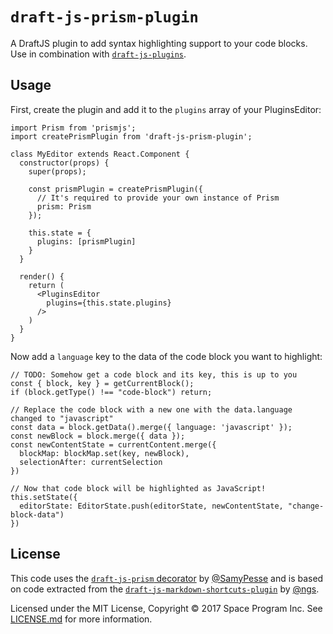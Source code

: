 # `draft-js-prism-plugin`

A DraftJS plugin to add syntax highlighting support to your code blocks. Use in combination with [`draft-js-plugins`](https://github.com/draft-js-plugins/draft-js-plugins).

## Usage

First, create the plugin and add it to the `plugins` array of your PluginsEditor:

```JS
import Prism from 'prismjs';
import createPrismPlugin from 'draft-js-prism-plugin';

class MyEditor extends React.Component {
  constructor(props) {
    super(props);

    const prismPlugin = createPrismPlugin({
      // It's required to provide your own instance of Prism
      prism: Prism
    });

    this.state = {
      plugins: [prismPlugin]
    }
  }

  render() {
    return (
      <PluginsEditor
        plugins={this.state.plugins}
      />
    )
  }
}
```

Now add a `language` key to the data of the code block you want to highlight:

```JS
// TODO: Somehow get a code block and its key, this is up to you
const { block, key } = getCurrentBlock();
if (block.getType() !== "code-block") return;

// Replace the code block with a new one with the data.language changed to "javascript"
const data = block.getData().merge({ language: 'javascript' });
const newBlock = block.merge({ data });
const newContentState = currentContent.merge({
  blockMap: blockMap.set(key, newBlock),
  selectionAfter: currentSelection
})

// Now that code block will be highlighted as JavaScript!
this.setState({
  editorState: EditorState.push(editorState, newContentState, "change-block-data")
})
```

## License

This code uses the [`draft-js-prism` decorator](https://github.com/SamyPesse/draft-js-prism) by [@SamyPesse](https://github.com/SamyPesse) and is based on code extracted from the [`draft-js-markdown-shortcuts-plugin`](https://github.com/ngs/draft-js-markdown-shortcuts-plugin) by [@ngs](https://github.com/ngs).

Licensed under the MIT License, Copyright ©️  2017 Space Program Inc. See [LICENSE.md](LICENSE.md) for more information.
